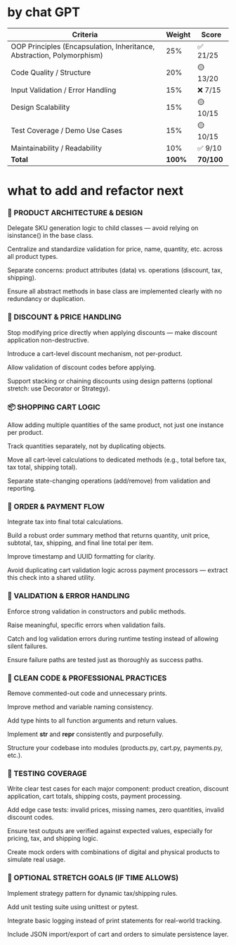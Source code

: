 # by chat GPT

| Criteria                                                               | Weight   | Score      |
| ---------------------------------------------------------------------- | -------- | ---------- |
| OOP Principles (Encapsulation, Inheritance, Abstraction, Polymorphism) | 25%      | ✅ 21/25    |
| Code Quality / Structure                                               | 20%      | 🟡 13/20   |
| Input Validation / Error Handling                                      | 15%      | ❌ 7/15     |
| Design Scalability                                                     | 15%      | 🟡 10/15   |
| Test Coverage / Demo Use Cases                                         | 15%      | 🟡 10/15   |
| Maintainability / Readability                                          | 10%      | ✅ 9/10     |
| **Total**                                                              | **100%** | **70/100** |


# what to add and refactor next

### 🧱 PRODUCT ARCHITECTURE & DESIGN
 Delegate SKU generation logic to child classes — avoid relying on isinstance() in the base class.

 Centralize and standardize validation for price, name, quantity, etc. across all product types.

 Separate concerns: product attributes (data) vs. operations (discount, tax, shipping).

 Ensure all abstract methods in base class are implemented clearly with no redundancy or duplication.

### 🧮 DISCOUNT & PRICE HANDLING
 Stop modifying price directly when applying discounts — make discount application non-destructive.

 Introduce a cart-level discount mechanism, not per-product.

 Allow validation of discount codes before applying.

 Support stacking or chaining discounts using design patterns (optional stretch: use Decorator or Strategy).

### 📦 SHOPPING CART LOGIC
 Allow adding multiple quantities of the same product, not just one instance per product.

 Track quantities separately, not by duplicating objects.

 Move all cart-level calculations to dedicated methods (e.g., total before tax, tax total, shipping total).

 Separate state-changing operations (add/remove) from validation and reporting.

### 🧾 ORDER & PAYMENT FLOW
 Integrate tax into final total calculations.

 Build a robust order summary method that returns quantity, unit price, subtotal, tax, shipping, and final line total per item.

 Improve timestamp and UUID formatting for clarity.

 Avoid duplicating cart validation logic across payment processors — extract this check into a shared utility.

### 🧪 VALIDATION & ERROR HANDLING
 Enforce strong validation in constructors and public methods.

 Raise meaningful, specific errors when validation fails.

 Catch and log validation errors during runtime testing instead of allowing silent failures.

 Ensure failure paths are tested just as thoroughly as success paths.

### 🧼 CLEAN CODE & PROFESSIONAL PRACTICES
 Remove commented-out code and unnecessary prints.

 Improve method and variable naming consistency.

 Add type hints to all function arguments and return values.

 Implement __str__ and __repr__ consistently and purposefully.

 Structure your codebase into modules (products.py, cart.py, payments.py, etc.).

### 🧪 TESTING COVERAGE
 Write clear test cases for each major component: product creation, discount application, cart totals, shipping costs, payment processing.

 Add edge case tests: invalid prices, missing names, zero quantities, invalid discount codes.

 Ensure test outputs are verified against expected values, especially for pricing, tax, and shipping logic.

 Create mock orders with combinations of digital and physical products to simulate real usage.

### 🧭 OPTIONAL STRETCH GOALS (IF TIME ALLOWS)
 Implement strategy pattern for dynamic tax/shipping rules.

 Add unit testing suite using unittest or pytest.

 Integrate basic logging instead of print statements for real-world tracking.

 Include JSON import/export of cart and orders to simulate persistence layer.
